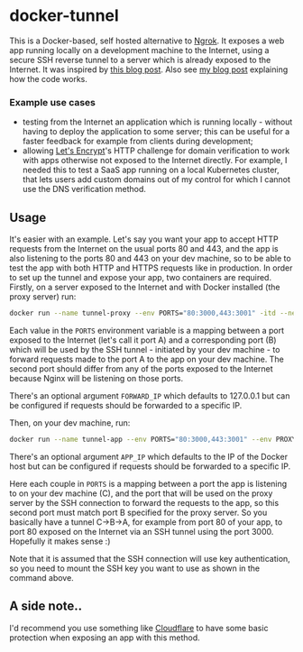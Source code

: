 # docker-tunnel

This is a Docker-based, self hosted alternative to [Ngrok](https://ngrok.com/). It exposes a web app running locally on a development machine to the Internet, using a secure SSH reverse tunnel to a server which is already exposed to the Internet. It was inspired by [this blog post](https://jerrington.me/posts/2019-01-29-self-hosted-ngrok.html). Also see [my blog post](https://vitobotta.com/2019/06/29/self-hosted-alternative-to-ngrok/) explaining how the code works.

### Example use cases

- testing from the Internet an application which is running locally - without having to deploy the application to some server; this can be useful for a faster feedback for example from clients during development;
- allowing [Let's Encrypt](https://letsencrypt.org/)'s HTTP challenge for domain verification to work with apps otherwise not exposed to the Internet directly. For example, I needed this to test a SaaS app running on a local Kubernetes cluster, that lets users add custom domains out of my control for which I cannot use the DNS verification method.


## Usage

It's easier with an example. Let's say you want your app to accept HTTP requests from the Internet on the usual ports 80 and 443, and the app is also listening to the ports 80 and 443 on your dev machine, so to be able to test the app with both HTTP and HTTPS requests like in production. In order to set up the tunnel and expose your app, two containers are required. Firstly, on a server exposed to the Internet and with Docker installed (the proxy server) run:

```bash
docker run --name tunnel-proxy --env PORTS="80:3000,443:3001" -itd --net=host vitobotta/docker-tunnel:0.31.0 proxy
```

Each value in the `PORTS` environment variable is a mapping between a port exposed to the Internet (let's call it port A) and a corresponding port (B) which will be used by the SSH tunnel - initiated by your dev machine - to forward requests made to the port A to the app on your dev machine. The second port should differ from any of the ports exposed to the Internet because Nginx will be listening on those ports.

There's an optional argument `FORWARD_IP` which defaults to 127.0.0.1 but can be configured if requests should be forwarded to a specific IP.

Then, on your dev machine, run:

```bash
docker run --name tunnel-app --env PORTS="80:3000,443:3001" --env PROXY_HOST="1.2.3.4" --env PROXY_SSH_PORT="22" --env PROXY_SSH_USER="${USER}" -v "${HOME}/.ssh/id_rsa:/ssh.key" -itd vitobotta/docker-tunnel:0.31.0 app
```

There's an optional argument `APP_IP` which defaults to the IP of the Docker host but can be configured if requests should be forwarded to a specific IP.

Here each couple in `PORTS` is a mapping between a port the app is listening to on your dev machine (C), and the port that will be used on the proxy server by the SSH connection to forward the requests to the app, so this second port must match port B specified for the proxy server. So you basically have a tunnel C->B->A, for example from port 80 of your app, to port 80 exposed on the Internet via an SSH tunnel using the port 3000. Hopefully it makes sense :)

Note that it is assumed that the SSH connection will use key authentication, so you need to mount the SSH key you want to use as shown in the command above.


## A side note..

I'd recommend you use something like [Cloudflare](https://www.cloudflare.com/) to have some basic protection when exposing an app with this method.
